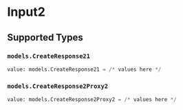 # Input2


## Supported Types

### `models.CreateResponse21`

```python
value: models.CreateResponse21 = /* values here */
```

### `models.CreateResponse2Proxy2`

```python
value: models.CreateResponse2Proxy2 = /* values here */
```

